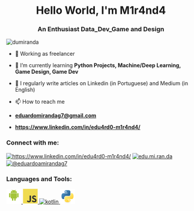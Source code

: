 <h1 align="center">Hello World, I'm M1r4nd4</h1>
<h3 align="center">An Enthusiast Data_Dev_Game and Design</h3>

<p align="left"> <img src="https://komarev.com/ghpvc/?username=dumiranda&label=Profile%20views&color=0e75b6&style=flat" alt="dumiranda" /> </p>

- 🔭 Working as freelancer

- 🌱 I’m currently learning **Python Projects, Machine/Deep Learning, Game Design, Game Dev**

- 📝 I regularly write articles on Linkedin (in Portuguese) and Medium (in English)

- 📫 How to reach me 
- **eduardomirandag7@gmail.com** 
- **https://www.linkedin.com/in/edu4rd0-m1r4nd4/**

<h3 align="left">Connect with me:</h3>
<p align="left">
<a href="https://linkedin.com/in/https://www.linkedin.com/in/edu4rd0-m1r4nd4/" target="blank"><img align="center" src="https://raw.githubusercontent.com/rahuldkjain/github-profile-readme-generator/master/src/images/icons/Social/linked-in-alt.svg" alt="https://www.linkedin.com/in/edu4rd0-m1r4nd4/" height="30" width="40" /></a>
<a href="https://instagram.com/edu.mi.ran.da" target="blank"><img align="center" src="https://raw.githubusercontent.com/rahuldkjain/github-profile-readme-generator/master/src/images/icons/Social/instagram.svg" alt="edu.mi.ran.da" height="30" width="40" /></a>
<a href="https://medium.com/@eduardoamirandag7" target="blank"><img align="center" src="https://raw.githubusercontent.com/rahuldkjain/github-profile-readme-generator/master/src/images/icons/Social/medium.svg" alt="@eduardoamirandag7" height="30" width="40" /></a>
</p>

<h3 align="left">Languages and Tools:</h3>
<p align="left"> <a href="https://developer.android.com" target="_blank" rel="noreferrer"> <img src="https://raw.githubusercontent.com/devicons/devicon/master/icons/android/android-original-wordmark.svg" alt="android" width="40" height="40"/> </a> <a href="https://developer.mozilla.org/en-US/docs/Web/JavaScript" target="_blank" rel="noreferrer"> <img src="https://raw.githubusercontent.com/devicons/devicon/master/icons/javascript/javascript-original.svg" alt="javascript" width="40" height="40"/> </a> <a href="https://kotlinlang.org" target="_blank" rel="noreferrer"> <img src="https://www.vectorlogo.zone/logos/kotlinlang/kotlinlang-icon.svg" alt="kotlin" width="40" height="40"/> </a> <a href="https://www.python.org" target="_blank" rel="noreferrer"> <img src="https://raw.githubusercontent.com/devicons/devicon/master/icons/python/python-original.svg" alt="python" width="40" height="40"/> </a> </p>
